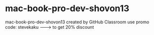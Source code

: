 # mac-book-pro-dev-shovon13
mac-book-pro-dev-shovon13 created by GitHub Classroom
use promo code: stevekaku 
---> to get 20% discount
